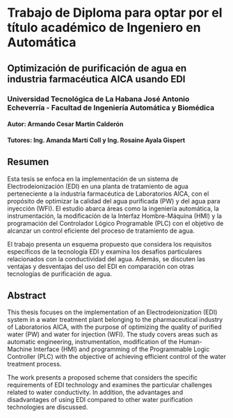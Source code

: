 <!-- Hasme un readme.md para mi tesis en latex -->

# Trabajo de Diploma para optar por el título académico de Ingeniero en Automática
## Optimización de purificación de agua en industria farmacéutica AICA usando EDI
### Universidad Tecnológica de La Habana José Antonio Echeverría - Facultad de Ingeniería Automática y Biomédica
#### Autor: Armando Cesar Martin Calderón
#### Tutores: Ing. Amanda Martí Coll y Ing. Rosaine Ayala Gispert

## Resumen
Esta tesis se enfoca en la implementación de un sistema de Electrodeionización (EDI) en una planta de tratamiento de agua perteneciente a la industria farmacéutica de Laboratorios AICA, con el propósito de optimizar la calidad del agua purificada (PW) y del agua para inyección (WFI). El estudio abarca áreas como la ingeniería automática, la instrumentación, la modificación de la Interfaz Hombre-Máquina (HMI) y la programación del Controlador Lógico Programable (PLC) con el objetivo de alcanzar un control eficiente del proceso de tratamiento de agua.

El trabajo presenta un esquema propuesto que considera los requisitos específicos de la tecnología EDI y examina los desafíos particulares relacionados con la conductividad del agua. Además, se discuten las ventajas y desventajas del uso del EDI en comparación con otras tecnologías de purificación de agua.

## Abstract
This thesis focuses on the implementation of an Electrodeionization (EDI) system in a water treatment plant belonging to the pharmaceutical industry of Laboratorios AICA, with the purpose of optimizing the quality of purified water (PW) and water for injection (WFI). The study covers areas such as automatic engineering, instrumentation, modification of the Human-Machine Interface (HMI) and programming of the Programmable Logic Controller (PLC) with the objective of achieving efficient control of the water treatment process.
   
The work presents a proposed scheme that considers the specific requirements of EDI technology and examines the particular challenges related to water conductivity. In addition, the advantages and disadvantages of using EDI compared to other water purification technologies are discussed.

